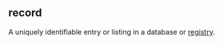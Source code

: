 ## record

<p class="c8"><span>A uniquely identifiable entry or listing in a database or </span><span class="c2"><a class="c3" href="#h.farjhbxfa3lh">registry</a></span><span class="c0">.</span></p>

